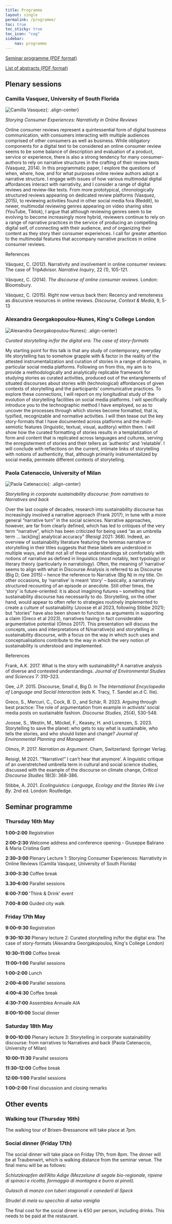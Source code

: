 ```yaml
---
title: Programme
layout: single
permalink: /programme/
toc: true
toc_sticky: true
toc_icon: "cog"
sidebar:
    nav: programme
---
```


[Seminar programme (PDF format)](https://gfburton.github.io/aiabrixen2024/assets/AIA_Brixen_2024_programme.pdf)

[List of abstracts (PDF format)](https://gfburton.github.io/aiabrixen2024/assets/AIA_Brixen_2024_abstracts.pdf)


## Plenary sessions

### Camilla Vasquez, University of South Florida
![Camilla Vasquez](/assets/images/Camilla.png){: .align-center}

_Storying Consumer Experiences: Narrativity in Online Reviews_

Online consumer reviews represent a quintessential form of digital business communication, with consumers interacting with multiple audiences comprised of other consumers as well as business. While obligatory components for a digital text to be considered an online consumer review seems to be some balance of description and evaluation of a product, service or experience, there is also a strong tendency for many consumer-authors to rely on narrative structures in the crafting of their review texts (Vasquez, 2014). In this programmatic paper, I explore the questions of when, where, how, and for what purposes online review authors adopt a narrative structure. I engage with issues of how various multimodal digital affordances interact with narrativity, and I consider a range of digital reviews and review-like texts. From more prototypical, chronologically structured reviews appearing on dedicated review platforms (Vasquez, 2015), to reviewing activities found in other social media fora (Reddit), to newer, multimodal reviewing genres appearing on video sharing sites (YouTube, Tiktok), I argue that although reviewing genres seem to be evolving to become increasingly more hybrid, reviewers continue to rely on a range of narrative practices in the service of producing an compelling digital self, of connecting with their audience, and of organizing their content as they story their consumer experiences. I call for greater attention to the multimodal features that accompany narrative practices in online consumer reviews.

References

Vásquez, C. (2012). Narrativity and involvement in online consumer reviews: The case of TripAdvisor. _Narrative Inquiry_, 22 (1), 105-121.

Vásquez, C. (2014). _The discourse of online consumer reviews_. London: Bloomsbury.

Vásquez, C. (2015). Right now versus back then: Recency and remoteness as discursive resources in online reviews. _Discourse, Context & Media_, 9, 5-13


### Alexandra Georgakopoulou-Nunes, King's College London
![Alexandra Georgakopoulou-Nunes](/assets/images/alexandra.jpeg){: .align-center}

_Curated storytelling in/for the digital era: The case of story-formats_

My starting point for this talk is that any study of contemporary, everyday life storytelling has to somehow grapple with & factor in the reality of the attested instrumentalization and curation of stories in a range of domains, in particular social media platforms. Following on from this, my aim is to provide a methodologically and analytically replicable framework for studying stories as curated activities, produced out of the entanglements of situated discourses about stories with (technological) affordances of given contexts of storytelling and the participants’ communicative practices. To explore these connections, I will report on my longitudinal study of the evolution of storytelling facilities on social media platforms. I will specifically introduce you to the technographic method I have employed, so as to uncover the processes through which stories become formatted, that is, typified, recognizable and normative activities. I will then tease out the key story-formats that I have documented across platforms and the multi-semiotic features (linguistic, textual, visual, auditory) within them. I will show how the curated formatting of stories results in a templatization of form and content that is replicated across languages and cultures, serving the enregisterment of stories and their tellers as ‘authentic’ and ‘relatable’. I will conclude with reflections on the current, intimate links of storytelling with notions of authenticity, that, although primarily instrumentalized by social media, permeate different contexts of storytelling.


### Paola Catenaccio, University of Milan
![Paola Catenaccio](/assets/images/paola.jpeg){: .align-center}

_Storytelling in corporate sustainability discourse: from narratives to Narratives and back_

Over the last couple of decades, research into sustainability discourse has increasingly involved a narrative approach (Frank 2017), in tune with a more general “narrative turn” in the social sciences. Narrative approaches, however, are far from clearly defined, which has led to critiques of the very term “narrative”, which has been criticized for being used “as an umbrella term … lack[ing] analytical accuracy” (Reisigl 2021: 368). Indeed, an overview of sustainability literature featuring the lemmas narrative or storytelling in their titles suggests that these labels are understood in multiple ways, and that not all of these understandings sit comfortably with notions of narrative as defined in linguistics (most notably, text typology) or literary theory (particularly in narratology). Often, the meaning of ‘narrative’ seems to align with what in Discourse Analysis is referred to as Discourse (Big D; Gee 2015) – hence the reference to Narrative (Big N) in my title. On other occasions, by ‘narrative’ is meant ‘story’ – basically, a narratively structured recounting of an episode or anecdote. Still other times, the ‘story’ is future-oriented: it is about imagining futures – something that sustainability discourse has necessarily to do. Storytelling, on the other hand, would appear to often refer to strategies routinely implemented to create a culture of sustainability (Joosse et al 2023, following Stibbe 2021); but “stories” have also been shown to function as arguments in supporting a claim (Greco et al 2023), narratives having in fact considerable argumentative potential (Olmos 2017). This presentation will discuss the concepts, uses and interpretations of N/narrative(s) and storytelling in sustainability discourse, with a focus on the way in which such uses and conceptualisations contribute to the way in which the very notion of sustainability is understood and implemented.

References

Frank, A.K. 2017. What is the story with sustainability? A narrative analysis of diverse and contested understandings. _Journal of Environmental Studies and Sciences_ 7: 310–323. 

Gee, J.P. 2015. Discourse, Small d, Big D. In _The International Encyclopedia of Language and Social Interaction_ (eds K. Tracy, T. Sandel an.d C. Ilie).

Greco, S., Mercuri, C., Cock, B. D., and Schär, R. 2023. Arguing through best practice: The role of argumentation from example in activists’ social media posts on sustainable fashion. _Discourse Studies_, 25(4), 530-548.

Joosse, S., Westin, M., Möckel, F., Keasey, H. and Lorenzen, S. 2023. Storytelling to save the planet: who gets to say what is sustainable, who tells the stories, and who should listen and change? _Journal of Environmental Planning and Management_

Olmos, P. 2017. _Narration as Argument_. Cham, Switzerland: Springer Verlag.

Reisigl, M 2021. ‘“Narrative!” I can’t hear that anymore’. A linguistic critique of an overstretched umbrella term in cultural and social science studies, discussed with the example of the discourse on climate change, _Critical Discourse Studies_ 18(3): 368-386.

Stibbe, A. 2021. _Ecolinguistics: Language, Ecology and the Stories We Live By_. 2nd ed. London: Routledge.

## Seminar programme

### Thursday 16th May

**1:00–2:00** Registration

**2:00–2:30** Welcome address and conference opening - Giuseppe Balirano & Maria Cristina Gatti

**2:30–3:00** Plenary Lecture 1: Storying Consumer Experiences: Narrativity in Online Reviews (Camilla Vasquez, University of South Florida)

**3:00–3:30** Coffee break

**3.30–6:00** Parallel sessions

**6:00-7:00** 'Think & Drink' event

**7:00-8:00** Guided city walk


### Friday 17th May

**9:00–9:30** Registration

**9:30–10:30** Plenary lecture 2: Curated storytelling in/for the digital era: The case of story-formats (Alexandra Georgakopoulou, King's College London)

**10:30–11:00** Coffee break

**11:00–1:00** Parallel sessions

**1:00–2:00** Lunch

**2:00–4:00** Parallel sessions

**4:00–4:30** Coffee break

**4:30–7:00** Assemblea Annuale AIA

**8:00–10:00** Social dinner


### Saturday 18th May

**9:00–10:00** Plenary lecture 3: Storytelling in corporate sustainability discourse: from narratives to Narratives and back (Paola Catenaccio, University of Milan)

**10:00–11:30** Parallel sessions

**11:30–12:00** Coffee break

**12:00–1:00** Parallel sessions

**1:00–2:00** Final discussion and closing remarks

## Other events

### Walking tour (Thursday 16th)

The walking tour of Brixen-Bressanone will take place at 7pm.

### Social dinner (Friday 17th)

The social dinner will take place on Friday 17th, from 8pm. The dinner will be at Traubenwirt, which is walking distance from the seminar venue. The final menu will be as follows:

_Schlutzkrapfen dell’Alto Adige (Mezzelune di segale bio-regionale, ripiene di spinaci e ricotta, formaggio di montagna e burro ai pinoli)._

_Gulasch di manzo con tuberi stagionali e canederli di Speck_

_Strudel di mela su specchio di salsa vaniglia_

The final cost for the social dinner is €50 per person, including drinks. This needs to be paid at the restaurant.